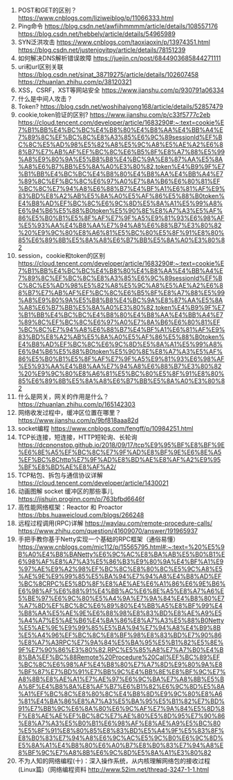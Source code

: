 1. POST和GET的区别？
<https://www.cnblogs.com/liziweiblog/p/11066333.html>
2. Ping命令
<https://blog.csdn.net/awfiihmmmm/article/details/108557176>
<https://blog.csdn.net/hebbely/article/details/54965989>
3. SYN泛洪攻击
<https://www.cnblogs.com/taoxiaoxin/p/13974351.html>
<https://blog.csdn.net/justenjoyitpy/article/details/78151239>
4. 如何解决DNS解析错误故障
<https://juejin.cn/post/6844903685844271111>
5. uri和url区别关联
   <https://blog.csdn.net/sinat_38719275/article/details/102607458>
    <https://zhuanlan.zhihu.com/p/38120321>
6. XSS，CSRF，XST等网站安全
<https://www.jianshu.com/p/930791a06334>
7. 什么是中间人攻击？
8. Token?
<https://blog.csdn.net/woshihaiyong168/article/details/52857479>
9. cookie,token验证的区别?
<https://www.jianshu.com/p/c33f5777c2eb>
<https://cloud.tencent.com/developer/article/1683290#:~:text=cookie%E7%B1%BB%E4%BC%BC%E4%B8%80%E4%B8%AA%E4%BB%A4%E7%89%8C%EF%BC%8C%E8%A3%85%E6%9C%89sessionId%EF%BC%8C%E5%AD%98%E5%82%A8%E5%9C%A8%E5%AE%A2%E6%88%B7%E7%AB%AF%EF%BC%8C%E6%B5%8F%E8%A7%88%E5%99%A8%E9%80%9A%E5%B8%B8%E4%BC%9A%E8%87%AA%E5%8A%A8%E6%B7%BB%E5%8A%A0%E3%80%82,token%E4%B9%9F%E7%B1%BB%E4%BC%BC%E4%B8%80%E4%B8%AA%E4%BB%A4%E7%89%8C%EF%BC%8C%E6%97%A0%E7%8A%B6%E6%80%81%EF%BC%8C%E7%94%A8%E6%88%B7%E4%BF%A1%E6%81%AF%E9%83%BD%E8%A2%AB%E5%8A%A0%E5%AF%86%E5%88%B0token%E4%B8%AD%EF%BC%8C%E6%9C%8D%E5%8A%A1%E5%99%A8%E6%94%B6%E5%88%B0token%E5%90%8E%E8%A7%A3%E5%AF%86%E5%B0%B1%E5%8F%AF%E7%9F%A5%E9%81%93%E6%98%AF%E5%93%AA%E4%B8%AA%E7%94%A8%E6%88%B7%E3%80%82%20%E9%9C%80%E8%A6%81%E5%BC%80%E5%8F%91%E8%80%85%E6%89%8B%E5%8A%A8%E6%B7%BB%E5%8A%A0%E3%80%82>
10. session，cookie和token的区别
<https://cloud.tencent.com/developer/article/1683290#:~:text=cookie%E7%B1%BB%E4%BC%BC%E4%B8%80%E4%B8%AA%E4%BB%A4%E7%89%8C%EF%BC%8C%E8%A3%85%E6%9C%89sessionId%EF%BC%8C%E5%AD%98%E5%82%A8%E5%9C%A8%E5%AE%A2%E6%88%B7%E7%AB%AF%EF%BC%8C%E6%B5%8F%E8%A7%88%E5%99%A8%E9%80%9A%E5%B8%B8%E4%BC%9A%E8%87%AA%E5%8A%A8%E6%B7%BB%E5%8A%A0%E3%80%82,token%E4%B9%9F%E7%B1%BB%E4%BC%BC%E4%B8%80%E4%B8%AA%E4%BB%A4%E7%89%8C%EF%BC%8C%E6%97%A0%E7%8A%B6%E6%80%81%EF%BC%8C%E7%94%A8%E6%88%B7%E4%BF%A1%E6%81%AF%E9%83%BD%E8%A2%AB%E5%8A%A0%E5%AF%86%E5%88%B0token%E4%B8%AD%EF%BC%8C%E6%9C%8D%E5%8A%A1%E5%99%A8%E6%94%B6%E5%88%B0token%E5%90%8E%E8%A7%A3%E5%AF%86%E5%B0%B1%E5%8F%AF%E7%9F%A5%E9%81%93%E6%98%AF%E5%93%AA%E4%B8%AA%E7%94%A8%E6%88%B7%E3%80%82%20%E9%9C%80%E8%A6%81%E5%BC%80%E5%8F%91%E8%80%85%E6%89%8B%E5%8A%A8%E6%B7%BB%E5%8A%A0%E3%80%82>
11. 什么是网关，网关的作用是什么？
<https://zhuanlan.zhihu.com/p/165142303>
12. 网络收发过程中，缓冲区位置在哪里？
<https://www.jianshu.com/p/9bf818aaa82d>
13. socket编程
<https://www.cnblogs.com/fengff/p/10984251.html>
14. TCP长连接，短连接，HTTP短轮询、长轮询
<https://dcpnonstop.github.io/2018/09/17/tcp%E9%95%BF%E8%BF%9E%E6%8E%A5%EF%BC%8C%E7%9F%AD%E8%BF%9E%E6%8E%A5%EF%BC%8Chttp%E7%9F%AD%E8%BD%AE%E8%AF%A2%E9%95%BF%E8%BD%AE%E8%AF%A2/>
15. TCP粘包、拆包与通信协议详解
<https://cloud.tencent.com/developer/article/1430021>
16. 动画图解 socket 缓冲区的那些事儿
<https://jishuin.proginn.com/p/763bfbd6646f>
17. 高性能网络框架：Reactor 和 Proactor
<https://bbs.huaweicloud.com/blogs/266248>
18. 远程过程调用(RPC)详解
<https://waylau.com/remote-procedure-calls/>
<https://www.zhihu.com/question/41609070/answer/191965937>
19. 手把手教你基于Netty实现一个基础的RPC框架（通俗易懂）
<https://www.cnblogs.com/mic112/p/15565795.html#:~:text=%20%E5%9B%A0%E4%B8%BANetty%E6%9C%AC%E8%BA%AB%E5%B0%B1%E6%98%AF%E8%A7%A3%E5%86%B3%E9%80%9A%E4%BF%A1%E9%97%AE%E9%A2%98%EF%BC%8C%E8%80%8C%E5%9C%A8%E5%AE%9E%E9%99%85%E5%BA%94%E7%94%A8%E4%B8%AD%EF%BC%8CRPC%E5%8D%8F%E8%AE%AE%E6%A1%86%E6%9E%B6%E6%98%AF%E6%88%91%E4%BB%AC%E6%8E%A5%E8%A7%A6%E5%BE%97%E6%9C%80%E5%A4%9A%E7%9A%84%E4%B8%80%E7%A7%8D%EF%BC%8C%E6%89%80%E4%BB%A5%E8%BF%99%E4%B8%AA%E5%AE%9E%E6%88%98%E8%83%BD%E8%AE%A9%E5%A4%A7%E5%AE%B6%E4%BA%86%E8%A7%A3%E5%88%B0Netty%E5%AE%9E%E9%99%85%E5%BA%94%E7%94%A8%E4%B9%8B%E5%A4%96%EF%BC%8C%E8%BF%98%E8%83%BD%E7%90%86%E8%A7%A3RPC%E7%9A%84%E5%BA%95%E5%B1%82%E5%8E%9F%E7%90%86%E3%80%82,RPC%E5%85%A8%E7%A7%B0%E4%B8%BA%EF%BC%88Remote%20Procedure%20Call%EF%BC%89%EF%BC%8C%E6%98%AF%E4%B8%80%E7%A7%8D%E9%80%9A%E8%BF%87%E7%BD%91%E7%BB%9C%E4%BB%8E%E8%BF%9C%E7%A8%8B%E8%AE%A1%E7%AE%97%E6%9C%BA%E7%A8%8B%E5%BA%8F%E4%B8%8A%E8%AF%B7%E6%B1%82%E6%9C%8D%E5%8A%A1%EF%BC%8C%E8%80%8C%E4%B8%8D%E9%9C%80%E8%A6%81%E4%BA%86%E8%A7%A3%E5%BA%95%E5%B1%82%E7%BD%91%E7%BB%9C%E6%8A%80%E6%9C%AF%E7%9A%84%E5%8D%8F%E8%AE%AE%EF%BC%8C%E7%AE%80%E5%8D%95%E7%90%86%E8%A7%A3%E5%B0%B1%E6%98%AF%E8%AE%A9%E5%BC%80%E5%8F%91%E8%80%85%E8%83%BD%E5%A4%9F%E5%83%8F%E8%B0%83%E7%94%A8%E6%9C%AC%E5%9C%B0%E6%9C%8D%E5%8A%A1%E4%B8%80%E6%A0%B7%E8%B0%83%E7%94%A8%E8%BF%9C%E7%A8%8B%E6%9C%8D%E5%8A%A1%E3%80%82>
20. 不为人知的网络编程(十)：深入操作系统，从内核理解网络包的接收过程(Linux篇)（网络编程资料
<http://www.52im.net/thread-3247-1-1.html>
